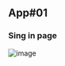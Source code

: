 ## App#01
### Sing in page
![image](https://github.com/mousiou/Web-dev/assets/images/Screenshot.jpj)
